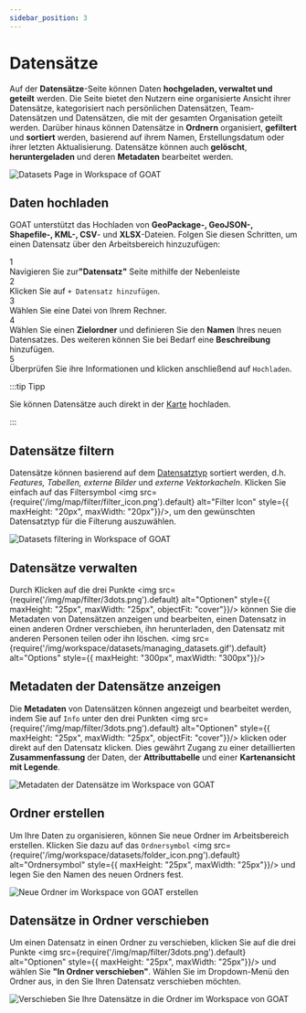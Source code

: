 ```yaml
---
sidebar_position: 3
---
```


# Datensätze

Auf der **Datensätze**-Seite können Daten **hochgeladen, verwaltet und geteilt** werden. Die Seite bietet den Nutzern eine organisierte Ansicht ihrer Datensätze, kategorisiert nach persönlichen Datensätzen, Team-Datensätzen und Datensätzen, die mit der gesamten Organisation geteilt werden. Darüber hinaus können Datensätze in **Ordnern** organisiert, **gefiltert** und **sortiert** werden, basierend auf ihrem Namen, Erstellungsdatum oder ihrer letzten Aktualisierung. Datensätze können auch **gelöscht**, **heruntergeladen** und deren **Metadaten** bearbeitet werden.


<div style={{ display: 'flex', flexDirection: 'column', alignItems: 'center'}}>
  <img src={require('/img/workspace/datasets/datasets_general.png').default} alt="Datasets Page in Workspace of GOAT" style={{ maxHeight: "auto", maxWidth: "auto", objectFit: "cover"}}/>
</div> 

## Daten hochladen

GOAT unterstützt das Hochladen von **GeoPackage-, GeoJSON-, Shapefile-, KML-, CSV**- und **XLSX**-Dateien. Folgen Sie diesen Schritten, um einen Datensatz über den Arbeitsbereich hinzuzufügen:


<div class="step">
  <div class="step-number">1</div>
  <div class="content">Navigieren Sie zur<b>"Datensatz"</b> Seite mithilfe der Nebenleiste</div>
</div>

<div class="step">
  <div class="step-number">2</div>
  <div class="content">Klicken Sie auf <code>+ Datensatz hinzufügen</code>. </div>
</div>

<div class="step">
  <div class="step-number">3</div>
  <div class="content">Wählen Sie eine Datei von Ihrem Rechner.</div>
</div>

<div class="step">
  <div class="step-number">4</div>
  <div class="content">Wählen Sie einen <b>Zielordner</b> und definieren Sie den <b>Namen</b> Ihres neuen Datensatzes. Des weiteren können Sie bei Bedarf eine <b>Beschreibung</b> hinzufügen.</div>
</div>

<div class="step">
  <div class="step-number">5</div>
  <div class="content">Überprüfen Sie ihre Informationen und klicken anschließend auf <code>Hochladen</code>.</div>
</div>



:::tip Tipp

Sie können Datensätze auch direkt in der [Karte](../map/layers) hochladen.

:::

## Datensätze filtern

Datensätze können basierend auf dem [Datensatztyp](../data/dataset_types "Was sind die Datensatztypen?") sortiert werden, d.h. *Features, Tabellen, externe Bilder* und *externe Vektorkacheln*. Klicken Sie einfach auf das Filtersymbol <img src={require('/img/map/filter/filter_icon.png').default} alt="Filter Icon" style={{ maxHeight: "20px", maxWidth: "20px"}}/>, um den gewünschten Datensatztyp für die Filterung auszuwählen.

<div style={{ display: 'flex', flexDirection: 'column', alignItems: 'center'}}>
  <img src={require('/img/workspace/datasets/dataset_filter.gif').default} alt="Datasets filtering in Workspace of GOAT" style={{ maxHeight: "auto", maxWidth: "auto", objectFit: "cover"}}/>
</div> 

## Datensätze verwalten
Durch Klicken auf die drei Punkte <img src={require('/img/map/filter/3dots.png').default} alt="Optionen" style={{ maxHeight: "25px", maxWidth: "25px", objectFit: "cover"}}/> können Sie die Metadaten von Datensätzen anzeigen und bearbeiten, einen Datensatz in einen anderen Ordner verschieben, ihn herunterladen, den Datensatz mit anderen Personen teilen oder ihn löschen.
<img src={require('/img/workspace/datasets/managing_datasets.gif').default} alt="Options" style={{ maxHeight: "300px", maxWidth: "300px"}}/>


## Metadaten der Datensätze anzeigen

Die **Metadaten** von Datensätzen können angezeigt und bearbeitet werden, indem Sie auf <code>Info</code> unter den drei Punkten <img src={require('/img/map/filter/3dots.png').default} alt="Optionen" style={{ maxHeight: "25px", maxWidth: "25px", objectFit: "cover"}}/> klicken oder direkt auf den Datensatz klicken. Dies gewährt Zugang zu einer detaillierten **Zusammenfassung** der Daten, der **Attributtabelle** und einer **Kartenansicht mit Legende**.
<div style={{ display: 'flex', flexDirection: 'column', alignItems: 'center'}}>
  <img src={require('/img/workspace/datasets/metadata.gif').default} alt="Metadaten der Datensätze im Workspace von GOAT" style={{ maxHeight: "auto", maxWidth: "auto", objectFit: "cover"}}/>
</div> 

## Ordner erstellen

Um Ihre Daten zu organisieren, können Sie neue Ordner im Arbeitsbereich erstellen. Klicken Sie dazu auf das ``Ordnersymbol`` <img src={require('/img/workspace/datasets/folder_icon.png').default} alt="Ordnersymbol" style={{ maxHeight: "25px", maxWidth: "25px"}}/> und legen Sie den Namen des neuen Ordners fest.

<div style={{ display: 'flex', flexDirection: 'column', alignItems: 'center'}}>
  <img src={require('/img/workspace/datasets/new_folder.gif').default} alt="Neue Ordner im Workspace von GOAT erstellen" style={{ maxHeight: "auto", maxWidth: "auto", objectFit: "cover"}}/>
</div> 

## Datensätze in Ordner verschieben

Um einen Datensatz in einen Ordner zu verschieben, klicken Sie auf die drei Punkte <img src={require('/img/map/filter/3dots.png').default} alt="Optionen" style={{ maxHeight: "25px", maxWidth: "25px"}}/> und wählen Sie **"In Ordner verschieben"**. Wählen Sie im Dropdown-Menü den Ordner aus, in den Sie Ihren Datensatz verschieben möchten.

<div style={{ display: 'flex', flexDirection: 'column', alignItems: 'center'}}>
  <img src={require('/img/workspace/datasets/move_to_folder.gif').default} alt="Verschieben Sie Ihre Datensätze in die Ordner im Workspace von GOAT" style={{ maxHeight: "auto", maxWidth: "auto", objectFit: "cover"}}/>
</div> 
